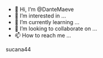 - 👋 Hi, I’m @DanteMaeve
- 👀 I’m interested in ...
- 🌱 I’m currently learning ...
- 💞️ I’m looking to collaborate on ...
- 📫 How to reach me ...

<!---
DanteMaeve/DanteMaeve is a ✨ special ✨ repository because its `README.md` (this file) appears on your GitHub profile.
You can click the Preview link to take a look at your changes.
--->
sucana44
